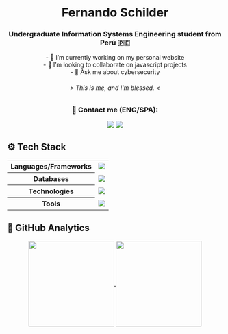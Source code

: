 <h1 align=center>Fernando Schilder</h1>

<div align=center>
    <h3>Undergraduate Information Systems Engineering student from Perú 🇵🇪</h3>
    <p>
        - 🔭 I’m currently working on my personal website <br>
        <!--- 🌱 I’m currently learning ... <br> -->
        - 👯 I’m looking to collaborate on javascript projects <br>
        <!--- 🤔 I’m looking for help with ... <br> -->
        - 💬 Ask me about cybersecurity <br>
    </p>
    <h6> > This is me, and I'm blessed. < </h6>
</div>

<div align=center>
    <h3>📩 Contact me (ENG/SPA):</h3>
    <a href="https://www.linkedin.com/in/fernandoschilder/"style="text-decoration: none;"><img src="https://img.shields.io/badge/linkedin-%230077B5.svg?&style=for-the-badge&logo=linkedin&logoColor=white"/></a>
    <a href="mailto:ferschilderh@gmail.com" style="text-decoration: none;"><img src="https://img.shields.io/badge/Gmail-D14836?style=for-the-badge&logo=gmail&logoColor=white"/></a>

    
</div>

<h2>⚙️ Tech Stack</h2>

<div align=center>
    <table>
        <tr>
            <th>Languages/Frameworks</th>
            <td align=center>
                <a href="https://skillicons.dev/">
                    <img src="https://skillicons.dev/icons?i=js,html,css,angular,dotnet,python,java,cpp,cs,spring" />
                </a>
            </td>
        </tr>
        <tr>
            <th>Databases</th>
            <td align=center>
                <a href="https://skillicons.dev/">
                    <img src="https://skillicons.dev/icons?i=postgres,mysql" />
                    </a>
            </td>
        </tr>
        <tr>
            <th>Technologies</th>
            <td align=center>
                <a href="https://skillicons.dev/">
                    <img src="https://skillicons.dev/icons?i=windows,linux,aws" />
                </a>
            </td>
        </tr>
        <tr>
            <th>Tools</th>
            <td align=center>
                <a href="https://skillicons.dev/">
                    <img src="https://skillicons.dev/icons?i=git,docker,vscode,figma" />
                </a>
            </td>
        </tr>
    </table>
</div>

<h2>🧮 GitHub Analytics</h2>

<div align=center>
    <a href="https://github.com/anuraghazra/github-readme-stats">
        <img height=200 align=center src="https://github-readme-stats-bay-gamma-28.vercel.app/api?username=fernandoschilder&include_all_commits=true&count_private=true&&show_icons=true&theme=transparent" />
    </a>
    <a href="https://github.com/anuraghazra/github-readme-stats">
        <img height=200 align=center src="https://github-readme-stats-bay-gamma-28.vercel.app/api/top-langs?username=fernandoschilder&show_icons=true&theme=transparent&layout=compact&langs_count=6" />
    </a>
</div>
